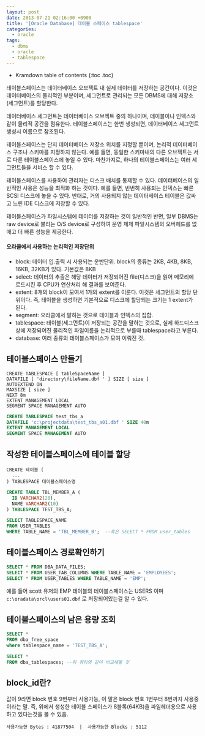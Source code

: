 ```yaml
---
layout: post
date: 2013-07-21 02:16:00 +0900
title: '[Oracle Database] 테이블 스페이스 tablespace'
categories:
  - oracle
tags:
  - dbms
  - oracle
  - tablespace
---
```


* Kramdown table of contents
{:toc .toc}

테이블스페이스는 데이터베이스 오브젝트 내 실제 데이터를 저장하는 공간이다. 이것은 데이터베이스의 물리적인 부분이며, 세그먼트로 관리되는 모든 DBMS에 대해 저장소(세그먼트)를 할당한다.

데이터베이스 세그먼트는 데이터베이스 오브젝트 중의 하나이며, 테이블이나 인덱스와 같이 물리적 공간을 점유한다. 테이블스페이스는 한번 생성되면, 데이터베이스 세그먼트 생성시 이름으로 참조된다.

테이블스페이스는 단지 데이터베이스 저장소 위치를 지정할 뿐이며, 논리적 데이터베이스 구조나 스키마를 지정하지 않는다. 예를 들면, 동일한 스키마내의 다른 오브젝트는 서로 다른 테이블스페이스에 놓일 수 있다. 마찬가지로, 하나의 테이블스페이스는 여러 세그먼트들을 서비스 할 수 있다.

테이블스페이스를 사용하여 관리자는 디스크 배치를 통제할 수 있다. 데이터베이스의 일반적인 사용은 성능을 최적화 하는 것이다. 예를 들면, 빈번히 사용되는 인덱스는 빠른 SCSI 디스크에 놓을 수 있다. 반대로, 거의 사용되지 않는 데이터베이스 테이블은 값싸고 느린 IDE 디스크에 저장할 수 있다.

테이블스페이스가 파일시스템에 데이터를 저장하는 것이 일반적인 반면, 일부 DBMS는 raw device로 불리는 O/S device로 구성하여 운영 체제 파일시스템의 오버헤드를 없애고 더 빠른 성능을 제공한다.

#### 오라클에서 사용하는 논리적인 저장단위

- block: 데이터 입.출력 시 사용되는 운반단위. block의 종류는 2KB, 4KB, 8KB, 16KB, 32KB가 있다. 기본값은 8KB
- select: 데이터의 추출은 해당 데이터가 저장되어진 file(디스크)을 읽어 메모리에 로드시킨 후 CPU가 연산처리 해 결과를 보여준다.
- extent: 8개의 block이 모여서 1개의 extent를 이룬다. 이것은 세그먼트의 할당 단위이다. 즉, 테이블을 생성하면 기본적으로 디스크에 할당되는 크기는 1 extent가 된다.
- segment: 오라클에서 말하는 것으로 테이블과 인덱스의 집합.
- tablespace: 테이블(세그먼트)이 저장되는 공간을 말하는 것으로, 실제 하드디스크상에 저장되어진 물리적인 파일이름을 논리적으로 부를때 tablespace라고 부른다.
- database: 여러 종류의 테이블스페이스가 모여 이뤄진 것.

## 테이블스페이스 만들기

```
CREATE TABLESPACE [ tableSpaceName ]
DATAFILE [ 'directory\fileName.dbf ' ] SIZE [ size ]
AUTOEXTEND ON
MAXSIZE [ size ]
NEXT 8m
EXTENT MANAGEMENT LOCAL
SEGMENT SPACE MANAGEMENT AUTO
```

```sql
CREATE TABLESPACE test_tbs_a
DATAFILE 'c:\projectdata\test_tbs_a01.dbf ' SIZE 40m
EXTENT MANAGEMENT LOCAL
SEGMENT SPACE MANAGEMENT AUTO
```

## 작성한 테이블스페이스에 테이블 할당

```
CREATE 테이블 (
  ...
) TABLESPACE 테이블스페이스명
```

```sql
CREATE TABLE TBL_MEMBER_A (
  ID VARCHAR2(20),
  NAME VARCHAR2(10)
) TABLESPACE TEST_TBS_A;

SELECT TABLESPACE_NAME
FROM USER_TABLES
WHERE TABLE_NAME = 'TBL_MEMBER_B';  --혹은 SELECT * FROM user_tables
```

## 테이블스페이스 경로확인하기

```sql
SELECT * FROM DBA_DATA_FILES;
SELECT * FROM USER_TAB_COLUMNS WHERE TABLE_NAME = 'EMPLOYEES';
SELECT * FROM USER_TABLES WHERE TABLE_NAME = 'EMP';
```

예를 들어 scott 유저의 EMP 테이블의 테이블스페이스는 USERS 이며 `c:\oradata\orcl\users01.dbf` 로 저장되어있는걸 알 수 있다.

## 테이블스페이스의 남은 용량 조회

```sql
SELECT *
FROM dba_free_space
where tablespace_name = 'TEST_TBS_A';

SELECT *
FROM dba_tablespaces; --위 쿼리와 같이 비교해볼 것
```

## block_id란?

값이 9라면 block 번호 9번부터 사용가능, 이 말은 block 번호 1번부터 8번까지 사용중이라는 말. 즉, 위에서 생성한 테이블 스페이스가 8블록(64KB)을 파일헤더용으로 사용하고 있다는것을 볼 수 있음.

```
사용가능한 Bytes : 41877504  |  사용가능한 Blocks : 5112
```
